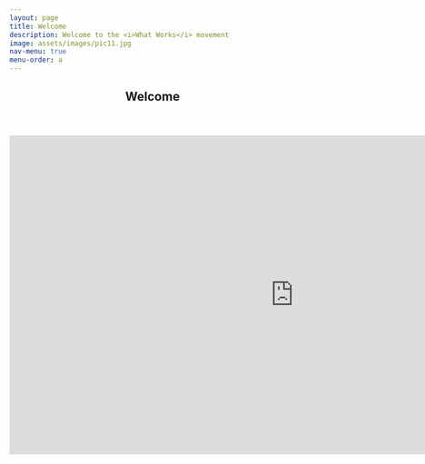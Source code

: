 ```yaml
---
layout: page
title: Welcome
description: Welcome to the <i>What Works</i> movement
image: assets/images/pic11.jpg
nav-menu: true
menu-order: a
---
```

<!-- Main -->
<div id="main" class="alt">

<!-- One -->
<section id="one">
	<div class="inner">
		<header class="major">
			<h1>Welcome</h1>
		</header>
    
<iframe allowfullscreen="" frameborder="0" height="562" mozallowfullscreen="" src="https://player.vimeo.com/video/140095311" webkitallowfullscreen="" width="1000"></iframe>
